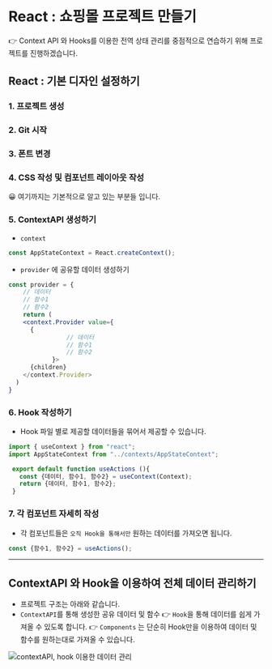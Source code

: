 # React : 쇼핑몰 프로젝트 만들기

👉 Context API 와 Hooks를 이용한 전역 상태 관리를 중점적으로 연습하기 위해 프로젝트를 진행하겠습니다.

## React : 기본 디자인 설정하기

### 1. 프로젝트 생성

### 2. Git 시작

### 3. 폰트 변경

### 4. CSS 작성 및 컴포넌트 레이아웃 작성

😀 여기까지는 기본적으로 알고 있는 부분들 입니다.

### 5. ContextAPI 생성하기

- `context`

```jsx
const AppStateContext = React.createContext();
```

- `provider` 에 공유할 데이터 생성하기

```jsx
const provider = {
	// 데이터
	// 함수1
	// 함수2
	return (
    <context.Provider value={
      {
				// 데이터
				// 함수1
				// 함수2
			}>
      {children}
    </context.Provider>
  )
}
```

### 6. Hook 작성하기

- Hook 파일 별로 제공할 데이터들을 묶어서 제공할 수 있습니다.

```jsx
import { useContext } from "react";
import AppStateContext from "../contexts/AppStateContext";

 export default function useActions (){
   const {데이터, 함수1, 함수2} = useContext(Context);
   return {데이터, 함수1, 함수2};
 }
```

### 7. 각 컴포넌트 자세히 작성

- 각 컴포넌트들은 `오직 Hook을 통해서만` 원하는 데이터를 가져오면 됩니다.

```jsx
const {함수1, 함수2} = useActions();
```

---

## ContextAPI 와 Hook을 이용하여 전체 데이터 관리하기

- 프로젝트 구조는 아래와 같습니다.
- `ContextAPI`를 통해 생성한 공유 데이터 및 함수 👉 `Hook`을 통해 데이터를 쉽게 가져올 수 있도록 합니다. 👉 `Components` 는 단순히 Hook만을 이용하여 데이터 및 함수를 원하는대로 가져올 수 있습니다.

![contextAPI, hook 이용한 데이터 관리](https://user-images.githubusercontent.com/32920566/132973924-3921bf79-96d0-44c6-9e04-d91a8ceff7ce.JPG)

